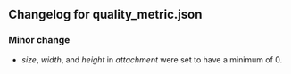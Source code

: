 ## Changelog for quality_metric.json

### Minor change

* *size*, *width*, and *height* in *attachment* were set to have a minimum of 0.
   
